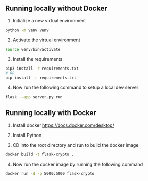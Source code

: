 ## Running locally without Docker

1. Initialize a new virtual environment

```bash
python -m venv venv
```

2. Activate the virtual environment

```bash
source venv/bin/activate
```

3. Install the requirements

```bash
pip3 install -r requirements.txt
# OR
pip install -r requirements.txt

```

4. Now run the following command to setup a local dev server

```bash
flask --app server.py run
```

## Running locally with Docker

1. Install docker https://docs.docker.com/desktop/

2. Install Python

3. CD into the root directory and run to build the docker image

```bash
docker build -t flask-crypto .
```

4. Now run the docker image by running the following command

```bash
docker run -d -p 5000:5000 flask-crypto
```
